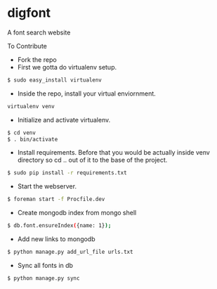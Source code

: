 digfont
=======

A font search website


To Contribute

* Fork the repo
* First we gotta do virtualenv setup.

```sh
$ sudo easy_install virtualenv
```
* Inside the repo, install your virtual enviornment.

```sh
virtualenv venv
```
* Initialize and activate virtualenv.

```sh
$ cd venv
$ . bin/activate
```
* Install requirements. Before that you would be actually inside venv directory so cd .. out of it to the base of the project.

```sh
$ sudo pip install -r requirements.txt
```
* Start the webserver.

```sh
$ foreman start -f Procfile.dev
```

* Create mongodb index from mongo shell

```sh
$ db.font.ensureIndex({name: 1});
```

* Add new links to mongodb
```sh
$ python manage.py add_url_file urls.txt
```

* Sync all fonts in db
```sh
$ python manage.py sync
```
